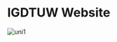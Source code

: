 # IGDTUW Website
![uni1](https://github.com/rishsans/uni-website/assets/98217912/6ee0f8ea-55f8-4fed-b4c0-b73a1cf8e9d9)
